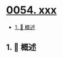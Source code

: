 # [0054. xxx](https://github.com/Tdahuyou/TNotes.mysql/tree/main/notes/0054.%20xxx)

<!-- region:toc -->

- [1. 📝 概述](#1--概述)

<!-- endregion:toc -->

## 1. 📝 概述
